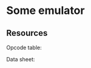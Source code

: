 # Some emulator

## Resources

Opcode table:
[](https://tobiasvl.github.io/optable/intel-8080/classic)

Data sheet:
[](https://altairclone.com/downloads/manuals/8080%20Data%20Sheet.pdf)


